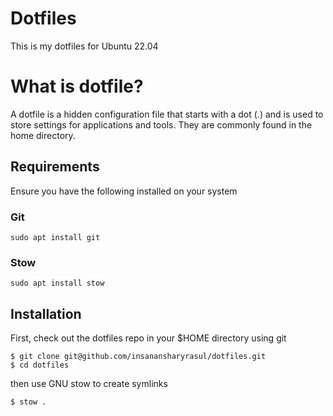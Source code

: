 # Dotfiles

This is my dotfiles for Ubuntu 22.04

# What is dotfile?

A dotfile is a hidden configuration file that starts with a dot (.) and is used to store settings for applications and tools. They are commonly found in the home directory. 

## Requirements

Ensure you have the following installed on your system

### Git

```
sudo apt install git
```

### Stow

```
sudo apt install stow
```

## Installation

First, check out the dotfiles repo in your $HOME directory using git

```
$ git clone git@github.com/insanansharyrasul/dotfiles.git
$ cd dotfiles
```

then use GNU stow to create symlinks

```
$ stow .
```